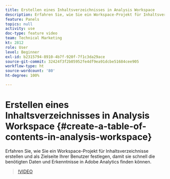 ```yaml
---
title: Erstellen eines Inhaltsverzeichnisses in Analysis Workspace
description: Erfahren Sie, wie Sie ein Workspace-Projekt für Inhaltsverzeichnisse erstellen und als Zielseite Ihrer Benutzer festlegen, damit sie schnell die benötigten Daten und Erkenntnisse in Adobe Analytics finden können.
feature: Panels
topics: null
activity: use
doc-type: feature video
team: Technical Marketing
kt: 2812
role: User
level: Beginner
exl-id: b2315794-8910-4b7f-920f-7f1c3da29ace
source-git-commit: 32424f3f2b05952fe4df9ea91dcbe51684cee905
workflow-type: ht
source-wordcount: '80'
ht-degree: 100%

---
```


# Erstellen eines Inhaltsverzeichnisses in Analysis Workspace {#create-a-table-of-contents-in-analysis-workspace}

Erfahren Sie, wie Sie ein Workspace-Projekt für Inhaltsverzeichnisse erstellen und als Zielseite Ihrer Benutzer festlegen, damit sie schnell die benötigten Daten und Erkenntnisse in Adobe Analytics finden können.

>[!VIDEO](https://video.tv.adobe.com/v/26990/?quality=12)
